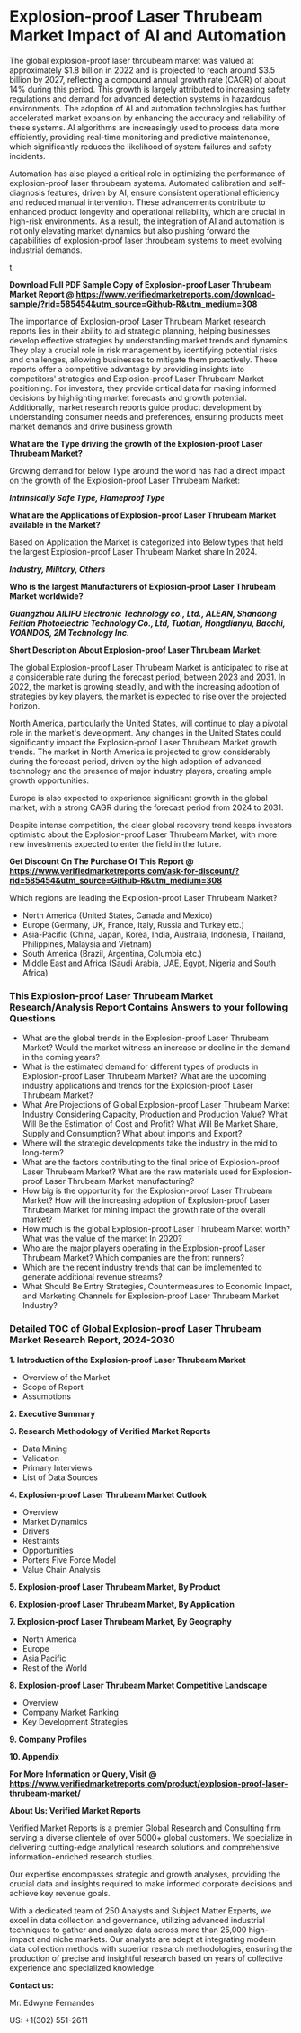 <meta name="title" content="Global Explosion-proof Laser Thrubeam Market Impact of AI and Automation"><meta name="description" content="The global explosion-proof laser throubeam market was valued at approximately $1.8 billion in 2022 and is projected to reach around $3.5 billion by 2027, reflecting a "><meta name="title" content="Explosion-proof Laser Thrubeam Market Size, Share, Scope, Trends, Growth, Opportunities, Analysis, Forecast"><h1>Explosion-proof Laser Thrubeam Market Impact of AI and Automation</h1><p>The global explosion-proof laser throubeam market was valued at approximately $1.8 billion in 2022 and is projected to reach around $3.5 billion by 2027, reflecting a compound annual growth rate (CAGR) of about 14% during this period. This growth is largely attributed to increasing safety regulations and demand for advanced detection systems in hazardous environments. The adoption of AI and automation technologies has further accelerated market expansion by enhancing the accuracy and reliability of these systems. AI algorithms are increasingly used to process data more efficiently, providing real-time monitoring and predictive maintenance, which significantly reduces the likelihood of system failures and safety incidents.</p><p>Automation has also played a critical role in optimizing the performance of explosion-proof laser throubeam systems. Automated calibration and self-diagnosis features, driven by AI, ensure consistent operational efficiency and reduced manual intervention. These advancements contribute to enhanced product longevity and operational reliability, which are crucial in high-risk environments. As a result, the integration of AI and automation is not only elevating market dynamics but also pushing forward the capabilities of explosion-proof laser throubeam systems to meet evolving industrial demands.</p>t</p><p id="" class=""><strong>Download Full PDF Sample Copy of Explosion-proof Laser Thrubeam Market Report @ <a href="https://www.verifiedmarketreports.com/download-sample/?rid=585454&utm_source=Github-R&utm_medium=308" target="_blank">https://www.verifiedmarketreports.com/download-sample/?rid=585454&utm_source=Github-R&utm_medium=308</a></strong></p><p>The importance of&nbsp;Explosion-proof Laser Thrubeam Market research reports lies in their ability to aid strategic planning, helping businesses develop effective strategies by understanding market trends and dynamics. They play a crucial role in risk management by identifying potential risks and challenges, allowing businesses to mitigate them proactively. These reports offer a competitive advantage by providing insights into competitors' strategies and Explosion-proof Laser Thrubeam Market positioning. For investors, they provide critical data for making informed decisions by highlighting market forecasts and growth potential. Additionally, market research reports guide product development by understanding consumer needs and preferences, ensuring products meet market demands and drive business growth.</p><p><strong>What are the&nbsp;Type driving the growth of the Explosion-proof Laser Thrubeam Market?</strong></p><p id="" class="">Growing demand for below Type around the world has had a direct impact on the growth of the Explosion-proof Laser Thrubeam Market:</p><em><strong>Intrinsically Safe Type, Flameproof Type</strong></em></p><strong>What are the&nbsp;Applications&nbsp;of Explosion-proof Laser Thrubeam Market available in the Market?</strong></p><p id="" class="">Based on Application the Market is categorized into Below types that held the largest Explosion-proof Laser Thrubeam Market share In 2024.</p><em><strong>Industry, Military, Others</strong></em></p><strong>Who is the largest Manufacturers of Explosion-proof Laser Thrubeam Market worldwide?</strong></p><p><em><strong>Guangzhou AILIFU Electronic Technology co., Ltd., ALEAN, Shandong Feitian Photoelectric Technology Co., Ltd, Tuotian, Hongdianyu, Baochi, VOANDOS, 2M Technology Inc.</strong></em></p><p id="" class=""><strong>Short Description About Explosion-proof Laser Thrubeam Market:</strong></p><p>The global Explosion-proof Laser Thrubeam Market is anticipated to rise at a considerable rate during the forecast period, between 2023 and 2031. In 2022, the market is growing steadily, and with the increasing adoption of strategies by key players, the market is expected to rise over the projected horizon.</p><p>North America, particularly the United States, will continue to play a pivotal role in the market's development. Any changes in the United States could significantly impact the Explosion-proof Laser Thrubeam Market growth trends. The market in North America is projected to grow considerably during the forecast period, driven by the high adoption of advanced technology and the presence of major industry players, creating ample growth opportunities.</p><p>Europe is also expected to experience significant growth in the global market, with a strong CAGR during the forecast period from 2024 to 2031.</p><p>Despite intense competition, the clear global recovery trend keeps investors optimistic about the Explosion-proof Laser Thrubeam Market, with more new investments expected to enter the field in the future.</p><p id="" class=""><strong>Get Discount On The Purchase Of This Report @ <a href="https://www.verifiedmarketreports.com/ask-for-discount/?rid=585454&utm_source=Github-R&utm_medium=308" target="_blank">https://www.verifiedmarketreports.com/ask-for-discount/?rid=585454&utm_source=Github-R&utm_medium=308</a></strong></p>Which regions are leading the Explosion-proof Laser Thrubeam Market?</p><ul><li>North America (United States, Canada and Mexico)</li><li>Europe (Germany, UK, France, Italy, Russia and Turkey etc.)</li><li>Asia-Pacific (China, Japan, Korea, India, Australia, Indonesia, Thailand, Philippines, Malaysia and Vietnam)</li><li>South America (Brazil, Argentina, Columbia etc.)</li><li>Middle East and Africa (Saudi Arabia, UAE, Egypt, Nigeria and South Africa)</li></ul><h3 id="" class="">This Explosion-proof Laser Thrubeam Market Research/Analysis Report Contains Answers to your following Questions</h3><ul><li>What are the global trends in the Explosion-proof Laser Thrubeam Market? Would the market witness an increase or decline in the demand in the coming years?</li><li>What is the estimated demand for different types of products in Explosion-proof Laser Thrubeam Market? What are the upcoming industry applications and trends for the Explosion-proof Laser Thrubeam Market?</li><li>What Are Projections of Global Explosion-proof Laser Thrubeam Market Industry Considering Capacity, Production and Production Value? What Will Be the Estimation of Cost and Profit? What Will Be Market Share, Supply and Consumption? What about imports and Export?</li><li>Where will the strategic developments take the industry in the mid to long-term?</li><li>What are the factors contributing to the final price of Explosion-proof Laser Thrubeam Market? What are the raw materials used for Explosion-proof Laser Thrubeam Market manufacturing?</li><li>How big is the opportunity for the Explosion-proof Laser Thrubeam Market? How will the increasing adoption of Explosion-proof Laser Thrubeam Market for mining impact the growth rate of the overall market?</li><li>How much is the global Explosion-proof Laser Thrubeam Market worth? What was the value of the market In 2020?</li><li>Who are the major players operating in the Explosion-proof Laser Thrubeam Market? Which companies are the front runners?</li><li>Which are the recent industry trends that can be implemented to generate additional revenue streams?</li><li>What Should Be Entry Strategies, Countermeasures to Economic Impact, and Marketing Channels for Explosion-proof Laser Thrubeam Market Industry?</li></ul><h3 id="" class="">Detailed TOC of Global Explosion-proof Laser Thrubeam Market Research Report, 2024-2030</h3><p id="" class=""><strong>1. Introduction of the Explosion-proof Laser Thrubeam Market</strong></p><ul><li>Overview of the Market</li><li>Scope of Report</li><li>Assumptions</li></ul><p id="" class=""><strong>2. Executive Summary</strong></p><p id="" class=""><strong>3. Research Methodology of Verified Market Reports</strong></p><ul><li>Data Mining</li><li>Validation</li><li>Primary Interviews</li><li>List of Data Sources</li></ul><p id="" class=""><strong>4. Explosion-proof Laser Thrubeam Market Outlook</strong></p><ul><li>Overview</li><li>Market Dynamics</li><li>Drivers</li><li>Restraints</li><li>Opportunities</li><li>Porters Five Force Model</li><li>Value Chain Analysis</li></ul><p id="" class=""><strong>5. Explosion-proof Laser Thrubeam Market, By Product</strong></p><p id="" class=""><strong>6. Explosion-proof Laser Thrubeam Market, By Application</strong></p><p id="" class=""><strong>7. Explosion-proof Laser Thrubeam Market, By Geography</strong></p><ul><li>North America</li><li>Europe</li><li>Asia Pacific</li><li>Rest of the World</li></ul><p id="" class=""><strong>8. Explosion-proof Laser Thrubeam Market Competitive Landscape</strong></p><ul><li>Overview</li><li>Company Market Ranking</li><li>Key Development Strategies</li></ul><p id="" class=""><strong>9. Company Profiles</strong></p><p id="" class=""><strong>10. Appendix</strong></p><p id="" class=""><strong>For More Information or Query, Visit @ <a href="https://www.verifiedmarketreports.com/product/explosion-proof-laser-thrubeam-market/" target="_blank">https://www.verifiedmarketreports.com/product/explosion-proof-laser-thrubeam-market/</a></strong></p><p id="" class=""><strong>About Us: Verified Market Reports</strong></p><p id="" class="">Verified Market Reports is a premier Global Research and Consulting firm serving a diverse clientele of over 5000+ global customers. We specialize in delivering cutting-edge analytical research solutions and comprehensive information-enriched research studies.</p><p id="" class="">Our expertise encompasses strategic and growth analyses, providing the crucial data and insights required to make informed corporate decisions and achieve key revenue goals.</p><p id="" class="">With a dedicated team of 250 Analysts and Subject Matter Experts, we excel in data collection and governance, utilizing advanced industrial techniques to gather and analyze data across more than 25,000 high-impact and niche markets. Our analysts are adept at integrating modern data collection methods with superior research methodologies, ensuring the production of precise and insightful research based on years of collective experience and specialized knowledge.</p><p id="" class=""><strong>Contact us:</strong></p><p id="" class="">Mr. Edwyne Fernandes</p><p id="" class="">US: +1(302) 551-2611</p>